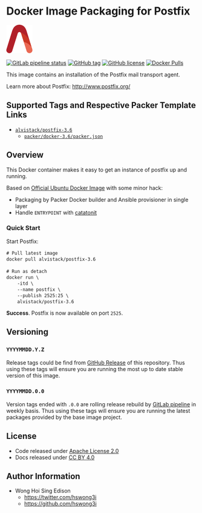 # Docker Image Packaging for Postfix

<a href="https://alvistack.com" title="AlviStack" target="_blank"><img src="/alvistack.svg" height="75" alt="AlviStack"></a>

[![GitLab pipeline status](https://img.shields.io/gitlab/pipeline/alvistack/docker-postfix/master)](https://gitlab.com/alvistack/docker-postfix/-/pipelines)
[![GitHub tag](https://img.shields.io/github/tag/alvistack/docker-postfix.svg)](https://github.com/alvistack/docker-postfix/tags)
[![GitHub license](https://img.shields.io/github/license/alvistack/docker-postfix.svg)](https://github.com/alvistack/docker-postfix/blob/master/LICENSE)
[![Docker Pulls](https://img.shields.io/docker/pulls/alvistack/postfix-3.6.svg)](https://hub.docker.com/r/alvistack/postfix-3.6)

This image contains an installation of the Postfix mail transport agent.

Learn more about Postfix: <http://www.postfix.org/>

## Supported Tags and Respective Packer Template Links

  - [`alvistack/postfix-3.6`](https://hub.docker.com/r/alvistack/postfix-3.6)
      - [`packer/docker-3.6/packer.json`](https://github.com/alvistack/docker-postfix/blob/master/packer/docker-3.6/packer.json)

## Overview

This Docker container makes it easy to get an instance of postfix up and running.

Based on [Official Ubuntu Docker Image](https://hub.docker.com/_/ubuntu/) with some minor hack:

  - Packaging by Packer Docker builder and Ansible provisioner in single layer
  - Handle `ENTRYPOINT` with [catatonit](https://github.com/openSUSE/catatonit)

### Quick Start

Start Postfix:

    # Pull latest image
    docker pull alvistack/postfix-3.6
    
    # Run as detach
    docker run \
        -itd \
        --name postfix \
        --publish 2525:25 \
        alvistack/postfix-3.6

**Success**. Postfix is now available on port `2525`.

## Versioning

### `YYYYMMDD.Y.Z`

Release tags could be find from [GitHub Release](https://github.com/alvistack/docker-postfix/tags) of this repository. Thus using these tags will ensure you are running the most up to date stable version of this image.

### `YYYYMMDD.0.0`

Version tags ended with `.0.0` are rolling release rebuild by [GitLab pipeline](https://gitlab.com/alvistack/docker-postfix/-/pipelines) in weekly basis. Thus using these tags will ensure you are running the latest packages provided by the base image project.

## License

  - Code released under [Apache License 2.0](LICENSE)
  - Docs released under [CC BY 4.0](http://creativecommons.org/licenses/by/4.0/)

## Author Information

  - Wong Hoi Sing Edison
      - <https://twitter.com/hswong3i>
      - <https://github.com/hswong3i>
